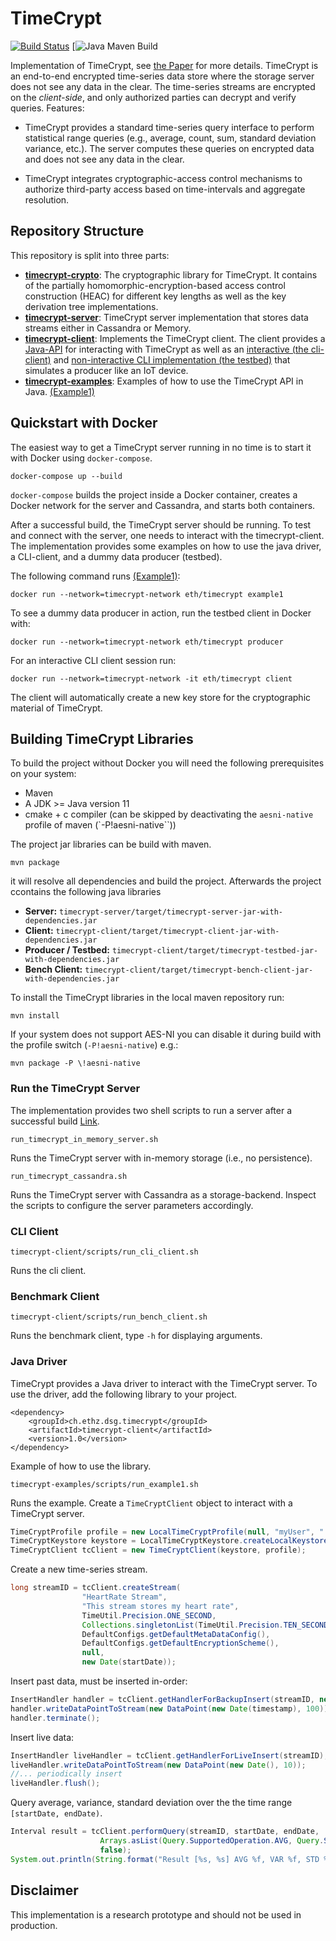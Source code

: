 # TimeCrypt

[![Build Status](https://travis-ci.org/TimeCrypt/timecrypt.svg?branch=master)](https://travis-ci.org/TimeCrypt/timecrypt)
[![Java Maven Build](https://github.com/TimeCrypt/TimeCrypt/workflows/Java%20Maven%20Build/badge.svg)

Implementation of TimeCrypt, see [the Paper](https://www.usenix.org/system/files/nsdi20-paper-burkhalter.pdf) for more details.
TimeCrypt is an end-to-end encrypted time-series data store where the storage server does not see any data in the clear.
The time-series streams are encrypted on the *client-side*, and only authorized parties can decrypt and verify queries.
Features:

- TimeCrypt provides a standard time-series query interface to perform statistical range queries (e.g., average, count, sum, standard deviation variance, etc.). The server computes these queries on encrypted data and does not see any data in the clear. 

- TimeCrypt integrates cryptographic-access control mechanisms to authorize third-party access based on time-intervals and aggregate resolution. 



## Repository Structure
This repository is split into three parts:
- [**timecrypt-crypto**](timecrypt-crypto): The cryptographic library for TimeCrypt. It contains of the partially homomorphic-encryption-based access control construction (HEAC) for different key lengths as well as the key derivation tree implementations.
- [**timecrypt-server**](timecrypt-server): TimeCrypt server implementation that stores data streams either in Cassandra or Memory. 
- [**timecrypt-client**](timecrypt-client): Implements the TimeCrypt client. The client provides a [Java-API](timecrypt-client/src/main/java/ch/ethz/dsg/timecrypt/TimeCryptClient.java) for interacting with TimeCrypt as well as an [interactive (the cli-client)](timecrypt-client/src/main/java/ch/ethz/dsg/timecrypt/CliClient.java) and [non-interactive CLI implementation (the testbed)](timecrypt-client/src/main/java/ch/ethz/dsg/timecrypt/TestBed.java) that simulates a producer like an IoT device.
- [**timecrypt-examples**](timecrypt-examples): Examples of how to use the TimeCrypt API in Java. [(Example1)](timecrypt-examples/src/main/java/ch/ethz/dsg/timecrypt/BasicTCUsage.java)



## Quickstart with Docker

The easiest way to get a TimeCrypt server running in no time is to start it with Docker using `docker-compose`.

```
docker-compose up --build
```

`docker-compose` builds the project inside a Docker container, creates a Docker network for the server and Cassandra, and starts both containers.

After a successful build, the TimeCrypt server should be running.
To test and connect with the server, one needs to interact with the timecrypt-client.
The implementation provides some examples on how to use the java driver, a CLI-client, and a dummy data producer (testbed).

The following command runs [(Example1)](timecrypt-examples/src/main/java/ch/ethz/dsg/timecrypt/BasicTCUsage.java):

```
docker run --network=timecrypt-network eth/timecrypt example1
```


To see a dummy data producer in action, run the testbed client in Docker with:

```
docker run --network=timecrypt-network eth/timecrypt producer
```

For an interactive CLI client session run:
```
docker run --network=timecrypt-network -it eth/timecrypt client
```
The client will automatically create a new key store for the cryptographic material of TimeCrypt.

## Building TimeCrypt Libraries
To build the project without Docker you will need the following prerequisites on your system:
- Maven
- A JDK >= Java version 11
- cmake + c compiler  (can be skipped by deactivating the `aesni-native` profile of maven (`-P!aesni-native``))

The project jar libraries can be build with maven.
```
mvn package
```
it will resolve all dependencies and build the project. Afterwards the project ccontains the following java libraries
 - **Server:** `timecrypt-server/target/timecrypt-server-jar-with-dependencies.jar`
 - **Client:** `timecrypt-client/target/timecrypt-client-jar-with-dependencies.jar`
 - **Producer / Testbed:** `timecrypt-client/target/timecrypt-testbed-jar-with-dependencies.jar`
 - **Bench Client:** `timecrypt-client/target/timecrypt-bench-client-jar-with-dependencies.jar`

To install the TimeCrypt libraries in the local maven repository run:
```
mvn install
```

If your system does not support AES-NI you can disable it during build with the profile switch (`-P!aesni-native`) e.g.:

```
mvn package -P \!aesni-native

```

### Run the TimeCrypt Server
The implementation provides two shell scripts to run a server after a successful build [Link](timecrypt-server/scripts).
```
run_timecrypt_in_memory_server.sh
```
Runs the TimeCrypt server with in-memory storage (i.e., no persistence). 
```
run_timecrypt_cassandra.sh
```
Runs the TimeCrypt server with Cassandra as a storage-backend. 
Inspect the scripts to configure the server parameters accordingly.


### CLI Client
```
timecrypt-client/scripts/run_cli_client.sh
```
Runs the cli client.

### Benchmark Client
```
timecrypt-client/scripts/run_bench_client.sh
```
Runs the benchmark client, type `-h` for displaying arguments.


### Java Driver 
TimeCrypt provides a Java driver to interact with the TimeCrypt server.
To use the driver, add the following library to your project.
```
<dependency>
    <groupId>ch.ethz.dsg.timecrypt</groupId>
    <artifactId>timecrypt-client</artifactId>
    <version>1.0</version>
</dependency>
```
Example of how to use the library.
```
timecrypt-examples/scripts/run_example1.sh
```
Runs the example.
Create a `TimeCryptClient` object to interact with a TimeCrypt server.
```java 
TimeCryptProfile profile = new LocalTimeCryptProfile(null, "myUser", "..", SERVER_ADDRESS, SERVER_PORT);
TimeCryptKeystore keystore = LocalTimeCryptKeystore.createLocalKeystore(null, DUMMY_PASSWORD.toCharArray());
TimeCryptClient tcClient = new TimeCryptClient(keystore, profile);
```
Create a new time-series stream.
```java
long streamID = tcClient.createStream(
                "HeartRate Stream",
                "This stream stores my heart rate",
                TimeUtil.Precision.ONE_SECOND,
                Collections.singletonList(TimeUtil.Precision.TEN_SECONDS),
                DefaultConfigs.getDefaultMetaDataConfig(),
                DefaultConfigs.getDefaultEncryptionScheme(),
                null,
                new Date(startDate)); 
```
Insert past data, must be inserted in-order:
```java 
InsertHandler handler = tcClient.getHandlerForBackupInsert(streamID, new Date(startDate));
handler.writeDataPointToStream(new DataPoint(new Date(timestamp), 100));
handler.terminate();
```
Insert live data:
```java 
InsertHandler liveHandler = tcClient.getHandlerForLiveInsert(streamID);
liveHandler.writeDataPointToStream(new DataPoint(new Date(), 10));
//... periodically insert 
liveHandler.flush();
```
Query average, variance, standard deviation over the the time range `[startDate, endDate)`.
```java 
Interval result = tcClient.performQuery(streamID, startDate, endDate,
                    Arrays.asList(Query.SupportedOperation.AVG, Query.SupportedOperation.VAR, Query.SupportedOperation.STD),
                    false);
System.out.println(String.format("Result [%s, %s] AVG %f, VAR %f, STD %f", x.getFrom(), x.getTo(), x.getValueAt(0), x.getValueAt(1), x.getValueAt(2)));
```

## Disclaimer
This implementation is a research prototype and should not be used in production.

